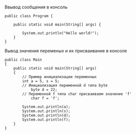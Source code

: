 Ввывод сообщения в консоль
```
public class Program {
   
    public static void main(String[] args) {
           
        System.out.println("Hello world!");
    }
}

```


Вывод значения переменых и их присваивание в консоле
```
public class Main
{
	public static void main(String[] args)
	{
		// Пример инициализации переменных
		int a = 5, s = 5;
		// Инициализация переменной d типа byte
       		byte d = 22;		     
		// Переменной f типа char присваиваем значение 'f'
        	char f = 'f';		    

	   	System.out.println(a);
	  	System.out.println(s);
	  	System.out.println(d);
	  	System.out.println(f);
	}
}
```
